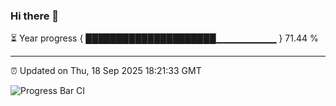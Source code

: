 ### Hi there 👋

⏳ Year progress { █████████████████████▁▁▁▁▁▁▁▁▁ } 71.44 %

---

⏰ Updated on Thu, 18 Sep 2025 18:21:33 GMT

![Progress Bar CI](https://github.com/liununu/liununu/workflows/Progress%20Bar%20CI/badge.svg)
